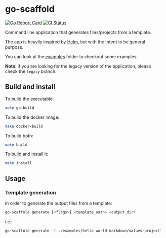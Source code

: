 # go-scaffold

[![Go Report Card](https://goreportcard.com/badge/github.com/go-scaffold/go-scaffold)](https://goreportcard.com/report/github.com/go-scaffold/go-scaffold)
[![CI Status](https://github.com/go-scaffold/go-scaffold/workflows/Continuous%20integration/badge.svg)](https://github.com/go-scaffold/go-scaffold/actions)

Command line application that generates files/projects from a template.

The app is heavily inspired by [Helm](https://helm.sh/), but with the intent to
be general purpose.

You can look at the [examples](./examples) folder to checkout some examples.

**Note**: if you are looking for the legacy version of the application, please
check the `legacy` branch.

## Build and install

To build the executable:

```sh
make go-build
```

To build the docker image:

```sh
make docker-build
```

To build both:

```sh
make build
```

To build and install it:

```sh
make install
```

## Usage

### Template generation

In order to generate the output files from a template:

```sh
go-scaffold generate [<flags>] <template_oath> <output_dir>
```

i.e.:

```sh
go-scaffold generate -f ./examples/hello-world-markdown/values-project1.yaml ./examples/hello-world-markdown build/
```
